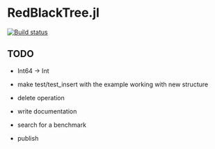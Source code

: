 # RedBlackTree.jl

[![Build status](https://travis-ci.org/jofas/RedBlackTree.jl.svg?master)](https://travis-ci.org/jofas/RedBlackTree.jl)


## TODO

* Int64 -> Int

* make test/test_insert with the example working with new structure

* delete operation

* write documentation

* search for a benchmark

* publish
